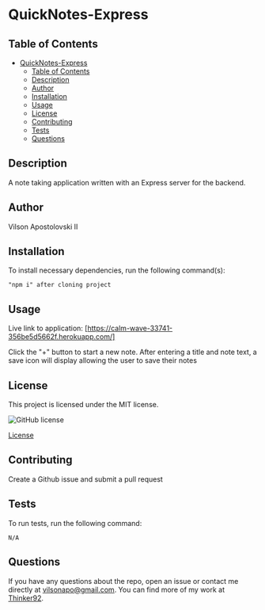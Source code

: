 # QuickNotes-Express

  ## Table of Contents
- [QuickNotes-Express](#quicknotes-express)
  - [Table of Contents](#table-of-contents)
  - [Description](#description)
  - [Author](#author)
  - [Installation](#installation)
  - [Usage](#usage)
  - [License](#license)
  - [Contributing](#contributing)
  - [Tests](#tests)
  - [Questions](#questions)

## Description
A note taking application written with an Express server for the backend. 


## Author
Vilson Apostolovski II

## Installation
To install necessary dependencies, run the following command(s):
```
"npm i" after cloning project
```

## Usage
Live link to application: [https://calm-wave-33741-356be5d5662f.herokuapp.com/]

Click the "+" button to start a new note. After entering a title and note text, a save icon will display allowing the user to save their notes


## License

This project is licensed under the MIT license.

![GitHub license](https://img.shields.io/badge/license-MIT-blue.svg)


[License](https://opensource.org/licenses/MIT)
 

## Contributing
Create a Github issue and submit a pull request

## Tests
To run tests, run the following command:
```
N/A
```

## Questions
If you have any questions about the repo, open an issue or contact me directly at vilsonapo@gmail.com. You can find more of my work at [Thinker92](https://github.com/Thinker92).


